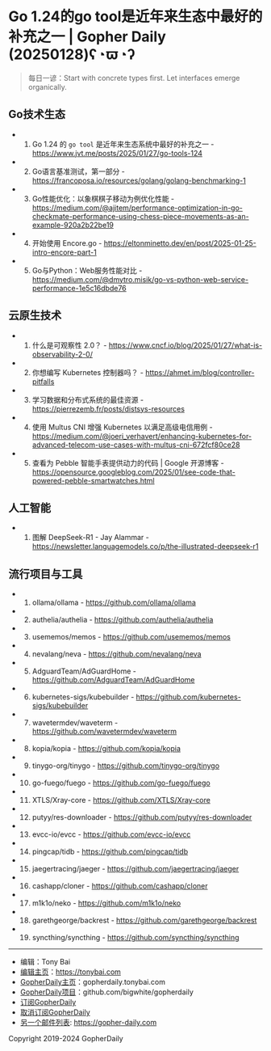 # Go 1.24的go tool是近年来生态中最好的补充之一 | Gopher Daily (20250128)ʕ◔ϖ◔ʔ

>每日一谚：Start with concrete types first. Let interfaces emerge organically.

## Go技术生态


- 1. Go 1.24 的 `go tool` 是近年来生态系统中最好的补充之一 - https://www.jvt.me/posts/2025/01/27/go-tools-124

- 2. Go语言基准测试，第一部分 - https://francoposa.io/resources/golang/golang-benchmarking-1

- 3. Go性能优化：以象棋棋子移动为例优化性能 - https://medium.com/@ajitem/performance-optimization-in-go-checkmate-performance-using-chess-piece-movements-as-an-example-920a2b22be19

- 4. 开始使用 Encore.go - https://eltonminetto.dev/en/post/2025-01-25-intro-encore-part-1

- 5. Go与Python：Web服务性能对比 - https://medium.com/@dmytro.misik/go-vs-python-web-service-performance-1e5c16dbde76


## 云原生技术


- 1. 什么是可观察性 2.0？ - https://www.cncf.io/blog/2025/01/27/what-is-observability-2-0/

- 2. 你想编写 Kubernetes 控制器吗？ - https://ahmet.im/blog/controller-pitfalls

- 3. 学习数据和分布式系统的最佳资源 - https://pierrezemb.fr/posts/distsys-resources

- 4. 使用 Multus CNI 增强 Kubernetes 以满足高级电信用例 - https://medium.com/@joeri_verhavert/enhancing-kubernetes-for-advanced-telecom-use-cases-with-multus-cni-672fcf80ce28

- 5. 查看为 Pebble 智能手表提供动力的代码 | Google 开源博客 - https://opensource.googleblog.com/2025/01/see-code-that-powered-pebble-smartwatches.html


## 人工智能


- 1. 图解 DeepSeek-R1 - Jay Alammar - https://newsletter.languagemodels.co/p/the-illustrated-deepseek-r1


## 流行项目与工具


- 1. ollama/ollama - https://github.com/ollama/ollama

- 2. authelia/authelia - https://github.com/authelia/authelia

- 3. usememos/memos - https://github.com/usememos/memos

- 4. nevalang/neva - https://github.com/nevalang/neva

- 5. AdguardTeam/AdGuardHome - https://github.com/AdguardTeam/AdGuardHome

- 6. kubernetes-sigs/kubebuilder - https://github.com/kubernetes-sigs/kubebuilder

- 7. wavetermdev/waveterm - https://github.com/wavetermdev/waveterm

- 8. kopia/kopia - https://github.com/kopia/kopia

- 9. tinygo-org/tinygo - https://github.com/tinygo-org/tinygo

- 10. go-fuego/fuego - https://github.com/go-fuego/fuego

- 11. XTLS/Xray-core - https://github.com/XTLS/Xray-core

- 12. putyy/res-downloader - https://github.com/putyy/res-downloader

- 13. evcc-io/evcc - https://github.com/evcc-io/evcc

- 14. pingcap/tidb - https://github.com/pingcap/tidb

- 15. jaegertracing/jaeger - https://github.com/jaegertracing/jaeger

- 16. cashapp/cloner - https://github.com/cashapp/cloner

- 17. m1k1o/neko - https://github.com/m1k1o/neko

- 18. garethgeorge/backrest - https://github.com/garethgeorge/backrest

- 19. syncthing/syncthing - https://github.com/syncthing/syncthing


----

- 编辑：Tony Bai
- [编辑主页](https://tonybai.com)：https://tonybai.com
- [GopherDaily主页](https://gopherdaily.tonybai.com)：gopherdaily.tonybai.com
- [GopherDaily项目](https://github.com/bigwhite/gopherdaily)：github.com/bigwhite/gopherdaily
- [订阅GopherDaily](https://gopherdaily.tonybai.com/subscribe)
- [取消订阅GopherDaily](https://gopherdaily.tonybai.com/unsubscribe)
- [另一个邮件列表](https://gopher-daily.com): https://gopher-daily.com

Copyright 2019-2024 GopherDaily

